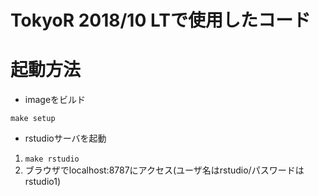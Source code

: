# TokyoR 2018/10 LTで使用したコード

# 起動方法

- imageをビルド

`make setup`

- rstudioサーバを起動

1. `make rstudio`
2. ブラウザでlocalhost:8787にアクセス(ユーザ名はrstudio/パスワードはrstudio1)

